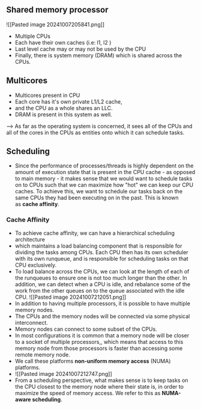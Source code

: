 
## Shared memory processor 

![[Pasted image 20241007205841.png]]

- Multiple CPUs 
- Each have their own caches (i.e: l1, l2 )
- Last level cache may or may not be used by the CPU
- Finally, there is system memory (DRAM) which is shared across the CPUs.

## Multicores 

- Multicores present in CPU 
- Each core has it's own private L1/L2 cache, 
- and the CPU as a whole shares an LLC. 
- DRAM is present in this system as well.

--> As far as the operating system is concerned, it sees all of the CPUs and all of the cores in the CPUs as entities onto which it can schedule tasks.

## Scheduling 


- Since the performance of processes/threads is highly dependent on the amount of execution state that is present in the CPU cache - as opposed to main memory - it makes sense that we would want to schedule tasks on to CPUs such that we can maximize how "hot" we can keep our CPU caches. To achieve this, we want to schedule our tasks back on the same CPUs they had been executing on in the past. This is known as **cache affinity**.
### Cache Affinity 

- To achieve cache affinity, we can have a hierarchical scheduling architecture
- which maintains a load balancing component that is responsible for dividing the tasks among CPUs. Each CPU then has its own scheduler with its own runqueue, and is responsible for scheduling tasks on that CPU exclusively.
- To load balance across the CPUs, we can look at the length of each of the runqueues to ensure one is not too much longer than the other. In addition, we can detect when a CPU is idle, and rebalance some of the work from the other queues on to the queue associated with the idle CPU.
![[Pasted image 20241007212051.png]]
- In addition to having multiple processors, it is possible to have multiple memory nodes. 
- The CPUs and the memory nodes will be connected via some physical interconnect.
- Memory nodes can connect to some subset of the CPUs.
- In most configurations it is common that a memory node will be closer to a socket of multiple processors,, which means that access to this memory node from those processors is faster than accessing some remote memory node.
- We call these platforms **non-uniform memory access** (NUMA) platforms.
- ![[Pasted image 20241007212747.png]]
- From a scheduling perspective, what makes sense is to keep tasks on the CPU closest to the memory node where their state is, in order to maximize the speed of memory access. We refer to this as **NUMA-aware scheduling**.

